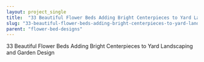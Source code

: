 ```yaml
---
layout: project_single
title:  "33 Beautiful Flower Beds Adding Bright Centerpieces to Yard Landscaping and Garden Design"
slug: "33-beautiful-flower-beds-adding-bright-centerpieces-to-yard-landscaping-and-garden-design"
parent: "flower-bed-designs"
---
```

33 Beautiful Flower Beds Adding Bright Centerpieces to Yard Landscaping and Garden Design